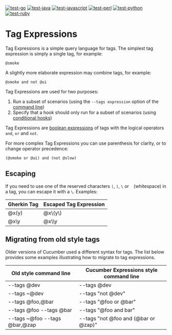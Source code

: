 [![test-go](https://github.com/cucumber/tag-expressions/actions/workflows/test-go.yml/badge.svg)](https://github.com/cucumber/tag-expressions/actions/workflows/test-go.yml)
[![test-java](https://github.com/cucumber/tag-expressions/actions/workflows/test-java.yml/badge.svg)](https://github.com/cucumber/tag-expressions/actions/workflows/test-java.yml)
[![test-javascript](https://github.com/cucumber/tag-expressions/actions/workflows/test-javascript.yml/badge.svg)](https://github.com/cucumber/tag-expressions/actions/workflows/test-javascript.yml)
[![test-perl](https://github.com/cucumber/tag-expressions/actions/workflows/test-perl.yml/badge.svg)](https://github.com/cucumber/tag-expressions/actions/workflows/test-perl.yml)
[![test-python](https://github.com/cucumber/tag-expressions/actions/workflows/test-python.yml/badge.svg)](https://github.com/cucumber/tag-expressions/actions/workflows/test-python.yml)
[![test-ruby](https://github.com/cucumber/tag-expressions/actions/workflows/test-ruby.yml/badge.svg)](https://github.com/cucumber/tag-expressions/actions/workflows/test-ruby.yml)

# Tag Expressions

Tag Expressions is a simple query language for tags. The simplest tag expression is
simply a single tag, for example:

```gherkin
@smoke
```

A slightly more elaborate expression may combine tags, for example:

```gherkin
@smoke and not @ui
```

Tag Expressions are used for two purposes:

1. Run a subset of scenarios (using the `--tags expression` option of the [command line](https://cucumber.io/docs/cucumber/api/#running-cucumber))
2. Specify that a hook should only run for a subset of scenarios (using [conditional hooks](https://cucumber.io/docs/cucumber/api/#hooks))

Tag Expressions are [boolean expressions](https://en.wikipedia.org/wiki/Boolean_expression)
of tags with the logical operators `and`, `or` and `not`.

For more complex Tag Expressions you can use parenthesis for clarity, or to change operator precedence:

```gherkin
(@smoke or @ui) and (not @slow)
```

## Escaping

If you need to use one of the reserved characters `(`, `)`, `\` or ` ` (whitespace) in a tag,
you can escape it with a `\`. Examples:

| Gherkin Tag   | Escaped Tag Expression |
| ------------- | ---------------------- |
| @x(y)         | @x\\(y\\)              |
| @x\y          | @x\\\\y                |

## Migrating from old style tags

Older versions of Cucumber used a different syntax for tags. The list below
provides some examples illustrating how to migrate to tag expressions.

| Old style command line        | Cucumber Expressions style command line |
| ----------------------------- | --------------------------------------- |
| --tags @dev                   | --tags @dev                             |
| --tags ~@dev                  | --tags "not @dev"                       |
| --tags @foo,@bar              | --tags "@foo or @bar"                   |
| --tags @foo --tags @bar       | --tags "@foo and bar"                   |
| --tags ~@foo --tags @bar,@zap | --tags "not @foo and (@bar or @zap)"    |
